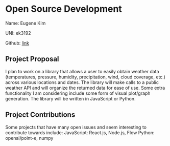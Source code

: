 
# Open Source Development

Name: Eugene Kim

UNI: ek3192

Github: [link](https://github.com/e7kim)


## Project Proposal
I plan to work on a library that allows a user to easily obtain weather data (temperatures, pressure, humidity, precipitation, wind, cloud coverage, etc.) across various locations and dates. The library will make calls to a public weather API and will organize the returned data for ease of use. Some extra functionality I am considering include some form of visual plot/graph generation. The library will be written in JavaScript or Python.

## Project Contributions
Some projects that have many open issues and seem interesting to contribute towards include:
JavaScript: React.js, Node.js, Flow
Python: openai/point-e, numpy
